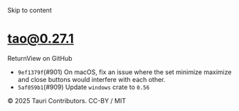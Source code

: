 Skip to content
# tao@0.27.1
ReturnView on GitHub
  * `9ef1379f`(#901) On macOS, fix an issue where the set minimize maximize and close buttons would interfere with each other.
  * `5af059b1`(#909) Update `windows` crate to `0.56`


© 2025 Tauri Contributors. CC-BY / MIT
